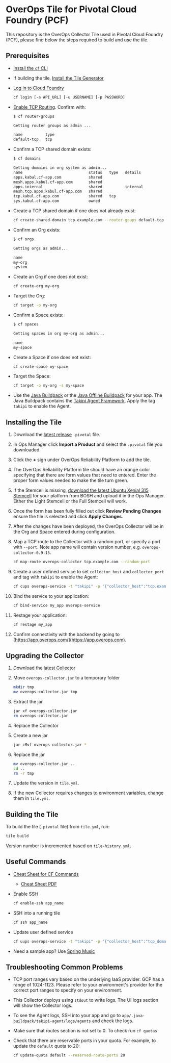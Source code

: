 # OverOps Tile for Pivotal Cloud Foundry (PCF)

This repository is the OverOps Collector Tile used in Pivotal Cloud Foundry (PCF), please find below the steps required to build and use the tile.

## Prerequisites

* [Install the `cf` CLI](https://docs.cloudfoundry.org/cf-cli/install-go-cli.html)

* If building the tile, [Install the Tile Generator](https://docs.pivotal.io/tiledev/2-6/tile-generator.html#how-to)

* [Log in to Cloud Foundry](https://docs.cloudfoundry.org/cf-cli/getting-started.html)

  ```sh
  cf login [-a API_URL] [-u USERNAME] [-p PASSWORD]
  ```

* [Enable TCP Routing](https://docs.cloudfoundry.org/adminguide/enabling-tcp-routing.html). Confirm with:

  ```sh
  $ cf router-groups

  Getting router groups as admin ...

  name          type
  default-tcp   tcp
  ```

* Confirm a TCP shared domain exists:

  ```sh
  $ cf domains

  Getting domains in org system as admin...
  name                             status   type   details
  apps.kabul.cf-app.com            shared
  mesh.apps.kabul.cf-app.com       shared
  apps.internal                    shared          internal
  mesh.tcp.apps.kabul.cf-app.com   shared
  tcp.kabul.cf-app.com             shared   tcp
  sys.kabul.cf-app.com             owned
  ```

* Create a TCP shared domain if one does not already exist:

  ```sh
  cf create-shared-domain tcp.example.com --router-goups default-tcp
  ```

* Confirm an Org exists:

  ```sh
  $ cf orgs

  Getting orgs as admin...

  name
  my-org
  system
  ```

* Create an Org if one does not exist:

  ```sh
  cf create-org my-org
  ```

* Target the Org:

  ```sh
  cf target -o my-org
  ```

* Confirm a Space exists:

  ```sh
  $ cf spaces

  Getting spaces in org my-org as admin...

  name
  my-space
  ```

* Create a Space if one does not exist:

  ```sh
  cf create-space my-space
  ```

* Target the Space:

  ```sh
  cf target -o my-org -s my-space
  ```

* Use the [Java Buildpack](https://github.com/cloudfoundry/java-buildpack) or the [Java Offline Buildpack](https://docs.pivotal.io/pivotalcf/2-6/buildpacks/java/index.html) for your app. The Java Buildpack contains the [Takipi Agent Framework](https://github.com/cloudfoundry/java-buildpack/blob/master/docs/framework-takipi_agent.md). Apply the tag `takipi` to enable the Agent.

## Installing the Tile

1. Download the [latest release](https://github.com/takipi-field/overops-tile/releases) `.pivotal` file.

1. In Ops Manager click **Import a Product** and select the `.pivotal` file you downloaded.

1. Click the **+** sign under OverOps Reliability Platform to add the tile.

1. The OverOps Reliability Platform tile should have an orange color specifying that there are form values that need to entered. Enter the proper form values needed to make the tile turn green.

1. If the Stemcell is missing, [download the latest Ubuntu Xenial 315 Stemcell](https://bosh.cloudfoundry.org/stemcells/) for your platform from BOSH and upload it in the Ops Manager. Either the Light Stemcell or the Full Stemcell will work.

1. Once the form has been fully filled out click **Review Pending Changes** ensure the tile is selected and click **Apply Changes**.

1. After the changes have been deployed, the OverOps Collector will be in the Org and Space entered during configuration.

1. Map a TCP route to the Collector with a random port, or specify a port with `--port`. Note app name will contain version number, e.g. `overops-collector-0.9.15`.

     ```sh
     cf map-route overops-collector tcp.example.com --random-port
     ```

1. Create a user defined service to set `collector_host` and `collector_port` and tag with `takipi` to enable the Agent:

     ```sh
     cf cups overops-service -t "takipi" -p '{"collector_host":"tcp.example.com", "collector_port":"1234"}'`
     ```

1. Bind the service to your application:

     ```sh
     cf bind-service my_app overops-service
     ```

1. Restage your application:

     ```sh
     cf restage my_app
     ```

1. Confirm connectivity with the backend by going to [https://app.overops.com/](https://app.overops.com).

## Upgrading the Collector

1. Download the [latest Collector](https://app.overops.com/app/download?t=tgz)

1. Move `overops-collector.jar` to a temporary folder

    ```sh
    mkdir tmp
    mv overops-collector.jar tmp
    ```

1. Extract the jar

    ```sh
    jar xf overops-collector.jar
    rm overops-collector.jar
    ```

1. Replace the Collector

1. Create a new jar

    ```sh
    jar cMvf overops-collector.jar *
    ```

1. Replace the jar

    ```sh
    mv overops-collector.jar ..
    cd ..
    rm -r tmp
    ```

1. Update the version in `tile.yml`.

1. If the new Collector requires changes to environment variables, change them in `tile.yml`.

## Building the Tile

To build the tile (`.pivotal` file) from `tile.yml`, run:

```sh
tile build
```

Version number is incremented based on `tile-history.yml`.

## Useful Commands

* [Cheat Sheet for CF Commands](https://blog.anynines.com/cloud-foundry-command-line-cheat-sheet/)

  * [Cheat Sheet PDF](readme/a9s-CF-Cheat-Sheet.pdf)

* Enable SSH

  ```sh
  cf enable-ssh app_name
  ```

* SSH into a running tile

  ```sh
  cf ssh app_name
  ```

* Update user defined service

    ```sh
    cf uups overops-service -t "takipi" -p '{"collector_host":"tcp_domain", "collector_port":"port_to_app"}'
    ```

* Need a sample app? Use [Spring Music](https://github.com/cloudfoundry-samples/spring-music)

## Troubleshooting Common Problems

* TCP port ranges vary based on the underlying IaaS provider. GCP has a range of 1024-1123. Please refer to your environment's provider for the correct port ranges to specify on your environment.

* This Collector deploys using `stdout` to write logs. The UI logs section will show the Collector logs.

* To see the Agent logs, SSH into your app and go to `app/.java-buildpack/takipi-agent/logs/agents` and check the logs.

* Make sure that routes section is not set to 0. To check run `cf quotas`

* Check that there are reservable ports in your quota. For example, to update the `default` quota to 20:

    ```sh
    cf update-quota default --reserved-route-ports 20
    ```
